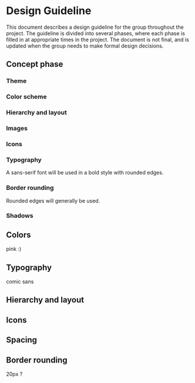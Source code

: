 # Design Guideline

This document describes a design guideline for the group throughout the project. The guideline is
divided into several phases, where each phase is filled in at appropriate times in the project. The
document is not final, and is updated when the group needs to make formal design decisions.

## Concept phase

### Theme

### Color scheme

### Hierarchy and layout

### Images

### Icons

### Typography

A sans-serif font will be used in a bold style with rounded edges.

### Border rounding

Rounded edges will generally be used.

### Shadows


## Colors
pink :)

## Typography
comic sans

## Hierarchy and layout

## Icons

## Spacing

## Border rounding
20px ?
